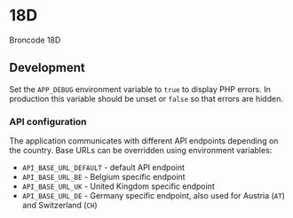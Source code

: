 # 18D
Broncode 18D

## Development

Set the `APP_DEBUG` environment variable to `true` to display PHP errors. In
production this variable should be unset or `false` so that errors are hidden.

### API configuration

The application communicates with different API endpoints depending on the
country. Base URLs can be overridden using environment variables:

- `API_BASE_URL_DEFAULT` - default API endpoint
- `API_BASE_URL_BE` - Belgium specific endpoint
- `API_BASE_URL_UK` - United Kingdom specific endpoint
 - `API_BASE_URL_DE` - Germany specific endpoint, also used for Austria (`AT`) and Switzerland (`CH`)
